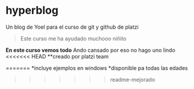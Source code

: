 # hyperblog
Un blog de Yoel para el curso de git y github de platzi
>Este curso me ha ayudado muchooo
>niñito

**En este curso vemos todo** Ando cansado por eso no hago uno lindo
<<<<<<< HEAD
**creado por platzi team

=======
*incluye ejemplos en windows
*disponible pa todas las edades
>>>>>>> readme-mejorado

